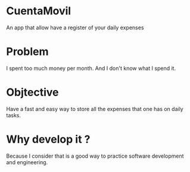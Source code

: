 # CuentaMovil
An app that allow have a register of your daily expenses

# Problem
I spent too much money per month. And I don't know what I spend it.

# Objtective
Have a fast and easy way to store all the expenses that one has on daily tasks.

# Why develop it ?
Because I consider that is a good way to practice software development and engineering.
